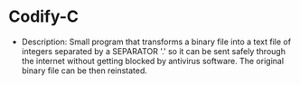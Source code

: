 # Codify-C

* Description:
Small program that transforms a binary file into a text file of integers separated by a SEPARATOR '.' so it can be sent safely through the internet without getting blocked by antivirus software. The original binary file can be then 
reinstated. 




